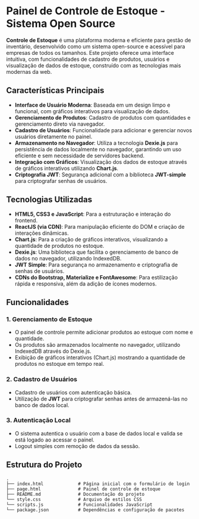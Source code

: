 # Painel de Controle de Estoque - Sistema Open Source

**Controle de Estoque** é uma plataforma moderna e eficiente para gestão de inventário, desenvolvido como um sistema open-source e acessível para empresas de todos os tamanhos. Este projeto oferece uma interface intuitiva, com funcionalidades de cadastro de produtos, usuários e visualização de dados de estoque, construído com as tecnologias mais modernas da web.

## Características Principais
- **Interface de Usuário Moderna**: Baseada em um design limpo e funcional, com gráficos interativos para visualização de dados.
- **Gerenciamento de Produtos**: Cadastro de produtos com quantidades e gerenciamento direto via navegador.
- **Cadastro de Usuários**: Funcionalidade para adicionar e gerenciar novos usuários diretamente no painel.
- **Armazenamento no Navegador**: Utiliza a tecnologia **Dexie.js** para persistência de dados localmente no navegador, garantindo um uso eficiente e sem necessidade de servidores backend.
- **Integração com Gráficos**: Visualização dos dados de estoque através de gráficos interativos utilizando **Chart.js**.
- **Criptografia JWT**: Segurança adicional com a biblioteca **JWT-simple** para criptografar senhas de usuários.

## Tecnologias Utilizadas
- **HTML5, CSS3 e JavaScript**: Para a estruturação e interação do frontend.
- **ReactJS (via CDN)**: Para manipulação eficiente do DOM e criação de interações dinâmicas.
- **Chart.js**: Para a criação de gráficos interativos, visualizando a quantidade de produtos no estoque.
- **Dexie.js**: Uma biblioteca que facilita o gerenciamento de banco de dados no navegador, utilizando IndexedDB.
- **JWT Simple**: Para segurança no armazenamento e criptografia de senhas de usuários.
- **CDNs do Bootstrap, Materialize e FontAwesome**: Para estilização rápida e responsiva, além da adição de ícones modernos.

## Funcionalidades
### 1. **Gerenciamento de Estoque**
   - O painel de controle permite adicionar produtos ao estoque com nome e quantidade.
   - Os produtos são armazenados localmente no navegador, utilizando IndexedDB através do Dexie.js.
   - Exibição de gráficos interativos (Chart.js) mostrando a quantidade de produtos no estoque em tempo real.

### 2. **Cadastro de Usuários**
   - Cadastro de usuários com autenticação básica.
   - Utilização de **JWT** para criptografar senhas antes de armazená-las no banco de dados local.

### 3. **Autenticação Local**
   - O sistema autentica o usuário com a base de dados local e valida se está logado ao acessar o painel.
   - Logout simples com remoção de dados da sessão.

## Estrutura do Projeto
```plaintext
.
├── index.html             # Página inicial com o formulário de login
├── page.html              # Painel de controle de estoque
├── README.md              # Documentação do projeto
└── style.css              # Arquivo de estilos CSS
└── scripts.js             # Funcionalidades JavaScript
└── package.json           # Dependências e configuração de pacotes
